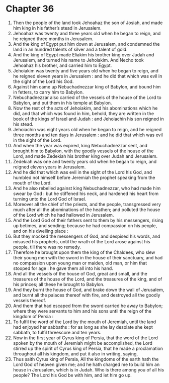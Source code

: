 # Chapter 36

1. Then the people of the land took Jehoahaz the son of Josiah, and made him king in his father’s stead in Jerusalem.
2. Jehoahaz was twenty and three years old when he began to reign, and he reigned three months in Jerusalem.
3. And the king of Egypt put him down at Jerusalem, and condemned the land in an hundred talents of silver and a talent of gold.
4. And the king of Egypt made Eliakim his brother king over Judah and Jerusalem, and turned his name to Jehoiakim. And Necho took Jehoahaz his brother, and carried him to Egypt.
5. Jehoiakim was twenty and five years old when he began to reign, and he reigned eleven years in Jerusalem : and he did that which was evil in the sight of the Lord his God.
6. Against him came up Nebuchadnezzar king of Babylon, and bound him in fetters, to carry him to Babylon.
7. Nebuchadnezzar also carried of the vessels of the house of the Lord to Babylon, and put them in his temple at Babylon.
8. Now the rest of the acts of Jehoiakim, and his abominations which he did, and that which was found in him, behold, they are written in the book of the kings of Israel and Judah : and Jehoiachin his son reigned in his stead.
9. Jehoiachin was eight years old when he began to reign, and he reigned three months and ten days in Jerusalem : and he did that which was evil in the sight of the Lord.
10. And when the year was expired, king Nebuchadnezzar sent, and brought him to Babylon, with the goodly vessels of the house of the Lord, and made Zedekiah his brother king over Judah and Jerusalem.
11. Zedekiah was one and twenty years old when he began to reign, and reigned eleven years in Jerusalem.
12. And he did that which was evil in the sight of the Lord his God, and humbled not himself before Jeremiah the prophet speaking from the mouth of the Lord.
13. And he also rebelled against king Nebuchadnezzar, who had made him swear by God : but he stiffened his neck, and hardened his heart from turning unto the Lord God of Israel.
14. Moreover all the chief of the priests, and the people, transgressed very much after all the abominations of the heathen; and polluted the house of the Lord which he had hallowed in Jerusalem.
15. And the Lord God of their fathers sent to them by his messengers, rising up betimes, and sending; because he had compassion on his people, and on his dwelling place :
16. But they mocked the messengers of God, and despised his words, and misused his prophets, until the wrath of the Lord arose against his people, till there was no remedy.
17. Therefore he brought upon them the king of the Chaldees, who slew their young men with the sword in the house of their sanctuary, and had no compassion upon young man or maiden, old man, or him that stooped for age : he gave them all into his hand.
18. And all the vessels of the house of God, great and small, and the treasures of the house of the Lord, and the treasures of the king, and of his princes; all these he brought to Babylon.
19. And they burnt the house of God, and brake down the wall of Jerusalem, and burnt all the palaces thereof with fire, and destroyed all the goodly vessels thereof.
20. And them that had escaped from the sword carried he away to Babylon; where they were servants to him and his sons until the reign of the kingdom of Persia :
21. To fulfil the word of the Lord by the mouth of Jeremiah, until the land had enjoyed her sabbaths : for as long as she lay desolate she kept sabbath, to fulfil threescore and ten years.
22. Now in the first year of Cyrus king of Persia, that the word of the Lord spoken by the mouth of Jeremiah might be accomplished, the Lord stirred up the spirit of Cyrus king of Persia, that he made a proclamation throughout all his kingdom, and put it also in writing, saying,
23. Thus saith Cyrus king of Persia, All the kingdoms of the earth hath the Lord God of heaven given me; and he hath charged me to build him an house in Jerusalem, which is in Judah. Who is there among you of all his people? The Lord his God be with him, and let him go up.

